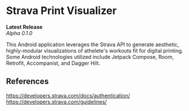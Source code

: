 # Strava Print Visualizer
**Latest Release** <br>
*Alpha 0.1.0*

This Android application leverages the Strava API to generate aesthetic, highly-modular visualizations of athelete's workouts fit for digital printing. Some Android technologies utilized include Jetpack Compose, Room, Retrofit, Accompanist, and Dagger Hilt. 

## References
https://developers.strava.com/docs/authentication/<br>
https://developers.strava.com/guidelines/<br>
